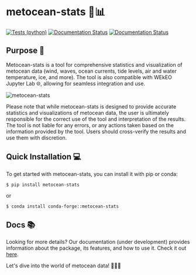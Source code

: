 # metocean-stats 🌊📊

[![Tests (python)](https://github.com/MET-OM/metocean-stats/actions/workflows/tests.yml/badge.svg)](https://github.com/MET-OM/metocean-stats/actions/workflows/tests.yml)
[![Documentation Status](https://readthedocs.org/projects/metocean-stats/badge/?version=latest)](https://metocean-stats.readthedocs.io/en/latest/?badge=latest)	[![Documentation Status](https://readthedocs.org/projects/metocean-stats/badge/?version=latest)](https://metocean-stats.readthedocs.io/en/latest/?badge=latest)

## Purpose 🎯
Metocean-stats is a tool for comprehensive statistics and visualization of metocean data (wind, waves, ocean currents, tide levels, air and water temperature, ice, and more). The tool is also compatible with WEkEO Jupyter Lab 🌐, allowing for seamless integration and use.

![metocean-stats](https://github.com/MET-OM/metocean-stats/blob/dev1/docs/files/readme_plots.png)

Please note that while metocean-stats is designed to provide accurate statistics and visualizations of metocean data, the user is ultimately responsible for the correct use of the tool and interpretation of the results. The tool is not liable for any errors, or any actions taken based on the information provided by the tool. Users should cross-verify the results and use them with discretion.

## Quick Installation 💻

To get started with metocean-stats, you can install it with pip or conda:

```shell
$ pip install metocean-stats 
```

or

```shell
$ conda install conda-forge::metocean-stats
```

## Docs 📚
Looking for more details? Our documentation (under development) provides information about the package, its features, and how to use it. Check it out [here](https://metocean-stats.readthedocs.io/en/latest/index.html).

Let's dive into the world of metocean data! 🌊🏄‍♀️



